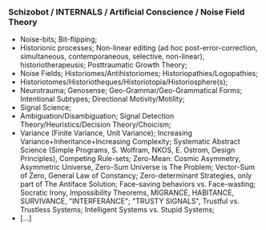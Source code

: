 ### Schizobot / INTERNALS / Artificial Conscience / Noise Field Theory
* Noise-bits; Bit-flipping;
* Historionic processes; Non-linear editing (ad hoc post-error-correction, simultaneous, contemporaneous, selective, non-linear), historiotherapeusis; Posttraumatic Growth Theory;
* Noise Fields; Historiomes/Antihistoriomes; Historiopathies/Logopathies;
* Historiotomes/Historiotheques/Historiotopia/Historiosphere(s);
* Neurotrauma; Genosense; Geo-Grammar/Geo-Grammatical Forms; Intentional Subtypes; Directional Motivity/Motility;
* Signal Science;
* Ambiguation/Disambiguation; Signal Detection Theory/Heuristics/Decision Theory/Choicism;
* Variance (Finite Variance, Unit Variance); Increasing Variance+Inheritance+Increasing Complexity; Systematic Abstract Science (Simple Programs, S. Wolfram, NKOS, E. Ostrom, Design Principles), Competing Rule-sets; Zero-Mean: Cosmic Asymmetry, Asymmetric Universe, Zero-Sum Universe is The Problem; Vector-Sum of Zero, General Law of Constancy; Zero-determinant Strategies, only part of The Antiface Solution; Face-saving behaviors vs. Face-wasting; Socratic Irony, Impossibility Theorems, MIGRANCE, HABITANCE, SURVIVANCE, "INTERFERANCE"; "TRUSTY SIGNALS", Trustful vs. Trustless Systems; Intelligent Systems vs. Stupid Systems;
* [...]
